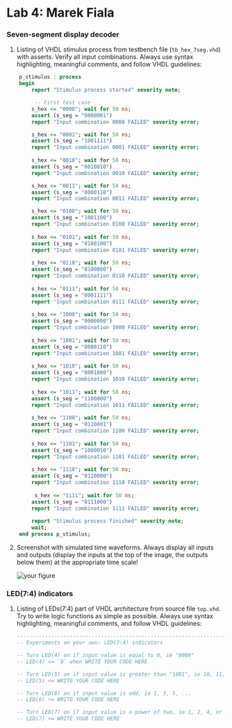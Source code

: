 # Lab 4: Marek Fiala

### Seven-segment display decoder

1. Listing of VHDL stimulus process from testbench file (`tb_hex_7seg.vhd`) with asserts. Verify all input combinations. Always use syntax highlighting, meaningful comments, and follow VHDL guidelines:

```vhdl
    p_stimulus : process
    begin
        report "Stimulus process started" severity note;

         -- First test case
        s_hex <= "0000"; wait for 50 ns;
        assert (s_seg = "0000001")
        report "Input combination 0000 FAILED" severity error;

        s_hex <= "0001"; wait for 50 ns;
        assert (s_seg = "1001111")
        report "Input combination 0001 FAILED" severity error;
        
        s_hex <= "0010"; wait for 50 ns;
        assert (s_seg = "0010010")
        report "Input combination 0010 FAILED" severity error;

        s_hex <= "0011"; wait for 50 ns;
        assert (s_seg = "0000110")
        report "Input combination 0011 FAILED" severity error;

        s_hex <= "0100"; wait for 50 ns;
        assert (s_seg = "1001100")
        report "Input combination 0100 FAILED" severity error;
        
        s_hex <= "0101"; wait for 50 ns;
        assert (s_seg = "0100100")
        report "Input combination 0101 FAILED" severity error;       
        
        s_hex <= "0110"; wait for 50 ns;
        assert (s_seg = "0100000")
        report "Input combination 0110 FAILED" severity error;
        
        s_hex <= "0111"; wait for 50 ns;
        assert (s_seg = "0001111")
        report "Input combination 0111 FAILED" severity error; 
        
        s_hex <= "1000"; wait for 50 ns;
        assert (s_seg = "0000000")
        report "Input combination 1000 FAILED" severity error;      
  
        s_hex <= "1001"; wait for 50 ns;
        assert (s_seg = "0000110")
        report "Input combination 1001 FAILED" severity error; 
        
        s_hex <= "1010"; wait for 50 ns;
        assert (s_seg = "0001000")
        report "Input combination 1010 FAILED" severity error;       
        
        s_hex <= "1011"; wait for 50 ns;
        assert (s_seg = "1100000")
        report "Input combination 1011 FAILED" severity error;
      
        s_hex <= "1100"; wait for 50 ns;
        assert (s_seg = "0110001")
        report "Input combination 1100 FAILED" severity error;    
      
        s_hex <= "1101"; wait for 50 ns;
        assert (s_seg = "1000010")
        report "Input combination 1101 FAILED" severity error;    
      
        s_hex <= "1110"; wait for 50 ns;
        assert (s_seg = "0110000")
        report "Input combination 1110 FAILED" severity error;   
   
         s_hex <= "1111"; wait for 50 ns;
        assert (s_seg = "0111000")
        report "Input combination 1111 FAILED" severity error;  
            
        report "Stimulus process finished" severity note;
        wait;
    end process p_stimulus;
```

2. Screenshot with simulated time waveforms. Always display all inputs and outputs (display the inputs at the top of the image, the outputs below them) at the appropriate time scale!

   ![your figure]()

### LED(7:4) indicators

1. Listing of LEDs(7:4) part of VHDL architecture from source file `top.vhd`. Try to write logic functions as simple as possible. Always use syntax highlighting, meaningful comments, and follow VHDL guidelines:

   ```vhdl
   --------------------------------------------------------------------
   -- Experiments on your own: LED(7:4) indicators

   -- Turn LED(4) on if input value is equal to 0, ie "0000"
   -- LED(4) <= `0` when WRITE YOUR CODE HERE

   -- Turn LED(5) on if input value is greater than "1001", ie 10, 11, 12, ...
   -- LED(5) <= WRITE YOUR CODE HERE

   -- Turn LED(6) on if input value is odd, ie 1, 3, 5, ...
   -- LED(6) <= WRITE YOUR CODE HERE

   -- Turn LED(7) on if input value is a power of two, ie 1, 2, 4, or 8
   -- LED(7) <= WRITE YOUR CODE HERE
   ```
